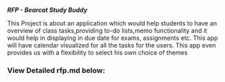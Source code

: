 ***RFP - Bearcat Study Buddy***

This Project is about an application which would help students to have an overview of class tasks,providing to-do lists,memo functionality and it would help in displaying in due date for exams, assignments etc. This app will have calendar visualized for all the tasks for the users. This app even provides us with a flexibility to select his own choice of themes
                       
### View Detailed rfp.md below:


